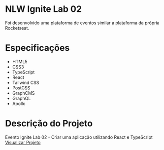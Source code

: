 # NLW Ignite Lab 02
Foi desenvolvido uma plataforma de eventos similar a plataforma da própria Rocketseat.

# Especificações
- HTML5
- CSS3
- TypeScript
- React
- Tailwind CSS
- PostCSS
- GraphCMS
- GraphQL
- Apollo

# Descrição do Projeto
Evento Ignite Lab 02 - Criar uma aplicação utilizando React e TypeScript [Visualizar Projeto](https://nlw-ignite-lab02.vercel.app/)
